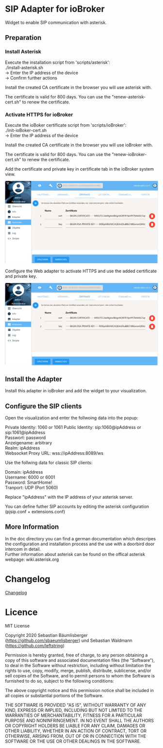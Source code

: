 # SIP Adapter for ioBroker

Widget to enable SIP communication with asterisk.

## Preparation

### Install Asterisk

Execute the installation script from 'scripts/asterisk':   
./install-asterisk.sh  
-> Enter the IP address of the device   
-> Confirm further actions   

Install the created CA certificate in the browser you will use asterisk with.

The certificate is valid for 800 days. You can use the "renew-asterisk-cert.sh" to renew the certificate.

### Activate HTTPS for ioBroker

Execute the ioBoker certificate script from 'scripts/ioBroker':   
./init-ioBoker-cert.sh  
-> Enter the IP address of the device   

Install the created CA certificate in the browser you will use ioBroker with.

The certificate is valid for 800 days. You can use the "renew-ioBroker-cert.sh" to renew the certificate.

Add the certificate and private key in certificate tab in the ioBroker system view.   

![Certificate tab in the ioBroker system view](img/ioBroker-certs.png)

Configure the Web adapter to activate HTTPS and use the added certificate and private key.

![Web adapter configuration](img/web-adapter-config.png)

## Install the Adapter

Install this adapter in ioBroker and add the widget to your visualization.

## Configure the SIP clients

Open the visualization and enter the follwoing data into the popup:

Private Identity: 1060 or 1061
Public Identity: sip:1060@ipAddress or sip:1061@ipAddress  
Passwort: password   
Anzeigename: arbitrary  
Realm: ipAddress   
Websocket Proxy URL: wss://ipAddress:8089/ws

Use the follwing data for classic SIP clients:

Domain: ipAddress   
Username: 6000 or 6001   
Password: SmartHome!   
Tranport: UDP (Port 5060)   

Replace "ipAddress" with the IP address of your asterisk server.

You can define futher SIP accounts by editing the asterisk configuration (pjsip.conf + extensions.conf)

## More Information

In the doc directory you can find a german documentation which descripes the configuration and installation process and the use with a doorbird door intercom in detail.   
Further information about asterisk can be found on the offical asterisk webpage: wiki.asterisk.org

# Changelog

[Changelog](CHANGELOG.md)

# Licence

MIT License

Copyright 2020 Sebastian Bäumlisberger (https://github.com/sbaeumlisberger) und Sebastian Waldmann (https://github.com/leftstring)

Permission is hereby granted, free of charge, to any person obtaining a copy of this software and associated documentation files (the "Software"), to deal in the Software without restriction, including without limitation the rights to use, copy, modify, merge, publish, distribute, sublicense, and/or sell copies of the Software, and to permit persons to whom the Software is furnished to do so, subject to the following conditions:

The above copyright notice and this permission notice shall be included in all copies or substantial portions of the Software.

THE SOFTWARE IS PROVIDED "AS IS", WITHOUT WARRANTY OF ANY KIND, EXPRESS OR IMPLIED, INCLUDING BUT NOT LIMITED TO THE WARRANTIES OF MERCHANTABILITY, FITNESS FOR A PARTICULAR PURPOSE AND NONINFRINGEMENT. IN NO EVENT SHALL THE AUTHORS OR COPYRIGHT HOLDERS BE LIABLE FOR ANY CLAIM, DAMAGES OR OTHER LIABILITY, WHETHER IN AN ACTION OF CONTRACT, TORT OR OTHERWISE, ARISING FROM, OUT OF OR IN CONNECTION WITH THE SOFTWARE OR THE USE OR OTHER DEALINGS IN THE SOFTWARE.

